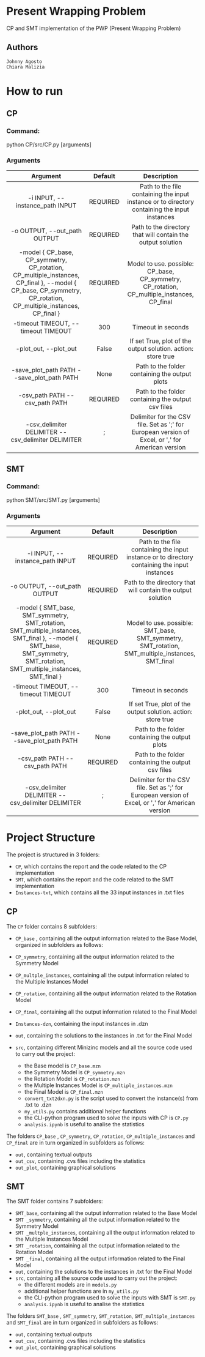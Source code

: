 # **Present Wrapping Problem**
CP and SMT implementation of the PWP (Present Wrapping Problem)

## Authors
	Johnny Agosto 
	Chiara Malizia 

# **How to run** 

## **CP**

### Command:
python CP/src/CP.py [arguments]

### Arguments

|             Argument             |       Default       |       Description       |
|:--------------------------------:|:-------------------:|:------------------------:|
| -i INPUT, --instance_path INPUT  | REQUIRED | Path to the file containing the input instance or to directory containing the input instances |
| -o OUTPUT, --out_path OUTPUT | REQUIRED | Path to the directory that will contain the output solution |
|-model { CP_base, CP_symmetry, CP_rotation, CP_multiple_instances, CP_final }, --model { CP_base, CP_symmetry, CP_rotation, CP_multiple_instances, CP_final }| REQUIRED | Model to use. possible: CP_base, CP_symmetry, CP_rotation, CP_multiple_instances, CP_final |
-timeout TIMEOUT, --timeout TIMEOUT	| 300 |Timeout in seconds|
-plot_out, --plot_out| False | If set True, plot of the output solution. action: store true |
-save_plot_path PATH --save_plot_path PATH | None | Path to the folder containing the output plots|
-csv_path PATH --csv_path PATH | REQUIRED	| Path to the folder containing the output csv files |
-csv_delimiter DELIMITER --csv_delimiter DELIMITER | ; | Delimiter for the CSV file. Set as ';' for European version of Excel, or ',' for American version|



## **SMT**


### Command:
python SMT/src/SMT.py [arguments]

### Arguments

|             Argument             |       Default       |       Description       |
|:--------------------------------:|:-------------------:|:------------------------:|
| -i INPUT, --instance_path INPUT  | REQUIRED | Path to the file containing the input instance or to directory containing the input instances |
| -o OUTPUT, --out_path OUTPUT | REQUIRED | Path to the directory that will contain the output solution |
|-model { SMT_base, SMT_symmetry, SMT_rotation, SMT_multiple_instances, SMT_final }, --model { SMT_base, SMT_symmetry, SMT_rotation, SMT_multiple_instances, SMT_final }| REQUIRED | Model to use. possible: SMT_base, SMT_symmetry, SMT_rotation, SMT_multiple_instances, SMT_final |
-timeout TIMEOUT, --timeout	TIMEOUT | 300 |Timeout in seconds|
-plot_out, --plot_out| False | If set True, plot of the output solution. action: store true |
-save_plot_path PATH --save_plot_path PATH | None | Path to the folder containing the output plots|
-csv_path PATH --csv_path PATH | REQUIRED | Path to the folder containing the output csv files |
-csv_delimiter DELIMITER --csv_delimiter DELIMITER | ;	| Delimiter for the CSV file. Set as ';' for European version of Excel, or ',' for American version|


# **Project Structure**
The project is structured in 3 folders:
 * `CP`, which contains the report and the code related to the CP implementation
 * `SMT`, which contains the report and the code related to the SMT implementation
 * `Instances-txt`, which contains all the 33 input instances in .txt files

## **CP**
The `CP` folder contains 8 subfolders:
* `CP_base` , containing all the output information related to the Base Model, organized in subfolders as follows:

* `CP_symmetry`, containing all the output information related to the Symmetry Model
* `CP_multple_instances`, containing all the output information related to the Multiple Instances Model
* `CP_rotation`, containing all the output information related to the Rotation Model
* `CP_final`, containing all the output information related to the Final Model
* `Instances-dzn`, containing the input instances in .dzn
* `out`, containing the solutions to the instances in .txt for the Final Model
* `src`, containing different Minizinc models and all the source code used to carry out the project:
	* the Base model is `CP_base.mzn` 
	* the Symmetry Model is `CP_symmetry.mzn` 
	* the Rotation Model is `CP_rotation.mzn` 
	* the Multiple Instances Model is `CP_multiple_instances.mzn`
	* the Final Model is `CP_final.mzn`
	* `convert_txt2dxn.py` is the script used to convert the instance(s) from .txt to .dzn
	* `my_utils.py` contains additional helper functions
	* the CLI-python program used to solve the inputs with CP is `CP.py`
	* `analysis.ipynb` is useful to analise the statistics

The folders `CP_base` , `CP_symmetry`, `CP_rotation`, `CP_multiple_instances` and `CP_final` are in turn organized in subfolders as follows:
* `out`, containing textual outputs
* `out_csv`, containing .cvs files including the statistics
* `out_plot`, containing graphical solutions

## **SMT**
The SMT folder contains 7 subfolders:
* `SMT_base`, containing all the output information related to the Base Model
* `SMT _symmetry`, containing all the output information related to the Symmetry Model
* `SMT _multple_instances`, containing all the output information related to the Multiple Instances Model
* `SMT _rotation`, containing all the output information related to the Rotation Model
* `SMT _final`, containing all the output information related to the Final Model
* `out`, containing the solutions to the instances in .txt for the Final Model
* `src`, containing all the source code used to carry out the project:
	* the different models are in `models.py`
	* additional helper functions are in `my_utils.py`
	* the CLI-python program used to solve the inputs with SMT is `SMT.py`
	* `analysis.ipynb` is useful to analise the statistics

The folders `SMT_base` , `SMT_symmetry`, `SMT_rotation`, `SMT_multiple_instances` and `SMT_final` are in turn organized in subfolders as follows:
* `out`, containing textual outputs
* `out_csv`, containing .cvs files including the statistics
* `out_plot`, containing graphical solutions


